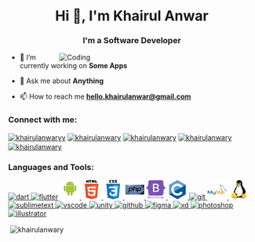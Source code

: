 <h1 align="center">Hi 👋, I'm Khairul Anwar</h1>
<h3 align="center">I'm a Software Developer</h3>
<img align="right" alt="Coding" width="400"
    src="https://img.freepik.com/free-vector/man-working-computer-room_1308-97954.jpg?t=st=1656608284~exp=1656608884~hmac=d16179d5097936ed44334b705624a564e0e41f5b606dd7aad8bda8955ca7beee&w=1060">


- 🔭 I’m currently working on **Some Apps**

- 💬 Ask me about **Anything**

- 📫 How to reach me **hello.khairulanwar@gmail.com**

<h3 align="left">Connect with me:</h3>
<p align="left">
    <!-- Twitter -->
    <a href="https://twitter.com/khairulanwaryy" target="blank"><img align="center"
            src="https://raw.githubusercontent.com/rahuldkjain/github-profile-readme-generator/master/src/images/icons/Social/twitter.svg"
            alt="khairulanwaryy" height="30" width="40" /></a>
    <!-- LikedIn -->
    <a href="https://linkedin.com/in/khairulanwary" target="blank"><img align="center"
            src="https://raw.githubusercontent.com/rahuldkjain/github-profile-readme-generator/master/src/images/icons/Social/linked-in-alt.svg"
            alt="khairulanwary" height="30" width="40" /></a>
    <!-- Facebook -->
    <a href="https://fb.com/khairulanwary" target="blank"><img align="center"
            src="https://upload.wikimedia.org/wikipedia/commons/thumb/5/51/Facebook_f_logo_%282019%29.svg/1365px-Facebook_f_logo_%282019%29.svg.png"
            alt="khairulanwary" height="30" width="30" /></a>
    <!-- Instagram -->
    <a href="https://instagram.com/khairulanwary" target="blank"><img align="center"
            src="https://raw.githubusercontent.com/rahuldkjain/github-profile-readme-generator/master/src/images/icons/Social/instagram.svg"
            alt="khairulanwary" height="30" width="40" /></a>
    <!-- Dribble -->
    <a href="https://dribbble.com/khairulanwary" target="blank"><img align="center"
            src="https://raw.githubusercontent.com/rahuldkjain/github-profile-readme-generator/master/src/images/icons/Social/dribbble.svg"
            alt="khairulanwary" height="30" width="40" /></a>
</p>

<h3 align="left">Languages and Tools:</h3>
<p align="left"> 
    <!-- Dart Language -->
    <a href="https://dart.dev" target="_blank" rel="noreferrer"> <img
        src="https://www.vectorlogo.zone/logos/dartlang/dartlang-icon.svg" alt="dart" width="40" height="40" /> </a>
    <!-- Flutter -->
    <a href="https://flutter.dev" target="_blank" rel="noreferrer"> <img
        src="https://www.vectorlogo.zone/logos/flutterio/flutterio-icon.svg" alt="flutter" width="40" height="40" /></a> 
    <!-- Android -->
    <a href="https://developer.android.com" target="_blank" rel="noreferrer"> <img
            src="https://raw.githubusercontent.com/devicons/devicon/master/icons/android/android-original-wordmark.svg"
            alt="android" width="40" height="40" /> </a> 
    <!-- HTML -->
    <a href="https://www.w3.org/html/" target="_blank" rel="noreferrer"> <img
        src="https://raw.githubusercontent.com/devicons/devicon/master/icons/html5/html5-original-wordmark.svg"
        alt="html5" width="40" height="40" /> </a> 
    <!-- CSS -->
    <a href="https://www.w3schools.com/css/" target="_blank"
        rel="noreferrer"> <img
            src="https://raw.githubusercontent.com/devicons/devicon/master/icons/css3/css3-original-wordmark.svg"
            alt="css3" width="40" height="40" /> </a> 
    <!-- PHP -->
    <a href="https://www.php.net" target="_blank"
        rel="noreferrer"> <img
            src="https://raw.githubusercontent.com/devicons/devicon/master/icons/php/php-original.svg" alt="php"
            width="40" height="40" /> </a> 
    <!-- Bootstrap -->
    <a href="https://getbootstrap.com" target="_blank"
        rel="noreferrer"> <img
            src="https://raw.githubusercontent.com/devicons/devicon/master/icons/bootstrap/bootstrap-plain-wordmark.svg"
            alt="bootstrap" width="40" height="40" /> </a> 
    <!-- C Language -->
    <a href="https://www.cprogramming.com/" target="_blank"
        rel="noreferrer"> <img src="https://raw.githubusercontent.com/devicons/devicon/master/icons/c/c-original.svg"
            alt="c" width="40" height="40" /> </a> 
    <!-- GIT -->
    <a href="https://git-scm.com/" target="_blank" rel="noreferrer"> <img
        src="https://www.vectorlogo.zone/logos/git-scm/git-scm-icon.svg" alt="git" width="40" height="40" /> </a>
    <!-- MYSQL -->
    <a href="https://www.mysql.com/" target="_blank" rel="noreferrer"> <img
        src="https://raw.githubusercontent.com/devicons/devicon/master/icons/mysql/mysql-original-wordmark.svg"
        alt="mysql" width="40" height="40" /> </a>
    <!-- Linux -->
    <a href="https://www.linux.org/" target="_blank" rel="noreferrer"> <img
        src="https://raw.githubusercontent.com/devicons/devicon/master/icons/linux/linux-original.svg" alt="linux"
        width="40" height="40" /> </a> 
    <!-- Sublime -->
    <a href="https://www.sublimetext.com/" target="_blank"
                    rel="noreferrer"> <img
                        src="https://www.sublimehq.com/images/sublime_text.png"
                        alt="sublimetext" width="40" height="40" /> </a>
    <!-- VSCode -->
    <a href="https://code.visualstudio.com/" target="_blank"
                rel="noreferrer"> <img
                    src="https://upload.wikimedia.org/wikipedia/commons/9/9a/Visual_Studio_Code_1.35_icon.svg"
                    alt="vscode" width="40" height="40" /> </a>
    <!-- Unity -->
    <a href="https://unity.com/" target="_blank" rel="noreferrer"> <img
        src="https://www.vectorlogo.zone/logos/unity3d/unity3d-icon.svg" alt="unity" width="40" height="40" /> </a>
    <!-- Github -->
    <a href="https://github.com/" target="_blank"
                        rel="noreferrer"> <img
                            src="https://upload.wikimedia.org/wikipedia/commons/9/91/Octicons-mark-github.svg"
                            alt="github" width="40" height="40" /> </a>
    <!-- Figma -->
    <a href="https://www.figma.com/" target="_blank" rel="noreferrer"> <img
                                src="https://www.vectorlogo.zone/logos/figma/figma-icon.svg" alt="figma" width="40" height="40" /> </a> 
    <!-- Adobe XD -->
    <a href="https://www.adobe.com/products/xd.html" target="_blank" 
        rel="noreferrer"> <img
            src="https://upload.wikimedia.org/wikipedia/commons/thumb/c/c2/Adobe_XD_CC_icon.svg/2101px-Adobe_XD_CC_icon.svg.png" alt="xd" width="40" height="40" /> </a>
    <!-- Adobe Photoshop -->
    <a href="https://www.photoshop.com/en" target="_blank"
            rel="noreferrer"> <img
                src="https://www.adobe.com/content/dam/acom/one-console/icons_rebrand/ps_appicon.svg"
                alt="photoshop" width="40" height="40" /> </a>
    <!-- Adobe Ilustrator -->
    <a href="https://www.adobe.com/in/products/illustrator.html"
        target="_blank" rel="noreferrer"> <img
            src="https://www.vectorlogo.zone/logos/adobe_illustrator/adobe_illustrator-icon.svg" alt="illustrator"
            width="40" height="40" /> </a> 
    </p>


<p>&nbsp;<img align="center"
        src="https://github-readme-stats.vercel.app/api?username=khairulanwary&show_icons=true&locale=en"
        alt="khairulanwary" /></p>
